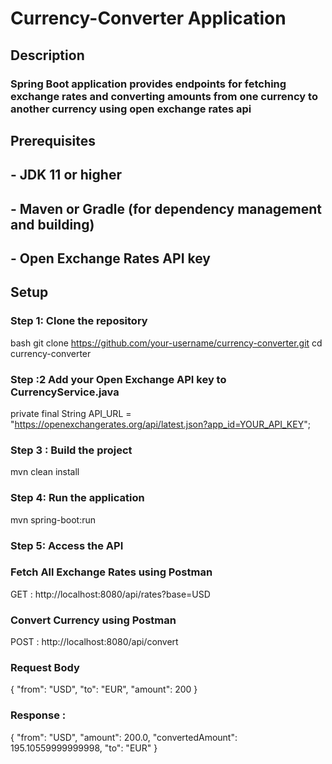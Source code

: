 # Currency-Converter Application 

## Description

### Spring Boot application provides endpoints for fetching exchange rates and converting amounts from one currency to another currency using open exchange rates api

## Prerequisites 
## - JDK 11 or higher
## - Maven or Gradle (for dependency management and building)
## - Open Exchange Rates API key

## Setup

### Step 1: Clone the repository
bash
git clone https://github.com/your-username/currency-converter.git
cd currency-converter

### Step :2 Add your Open Exchange API key to CurrencyService.java

  private final String API_URL = "https://openexchangerates.org/api/latest.json?app_id=YOUR_API_KEY";


### Step 3 : Build the project

 mvn clean install

### Step 4: Run the application

mvn spring-boot:run

### Step 5: Access the API

### Fetch All Exchange Rates using Postman

GET : http://localhost:8080/api/rates?base=USD

### Convert Currency using Postman

POST : http://localhost:8080/api/convert

### Request Body 

{
  "from": "USD",
  "to": "EUR",
  "amount": 200
}

### Response :

{
    "from": "USD",
    "amount": 200.0,
    "convertedAmount": 195.10559999999998,
    "to": "EUR"
}

